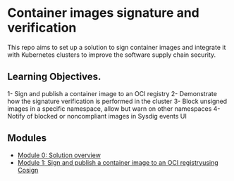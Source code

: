 # Container images signature and verification

This repo aims to set up a solution to sign container images and integrate it with Kubernetes clusters to improve the software supply chain security. 

## Learning Objectives.
1- Sign and publish a container image to an OCI registry
2- Demonstrate how the signature verification is performed in the cluster
3- Block unsigned images in a specific namespace, allow but warn on other namespaces
4- Notify of blocked or noncompliant images in Sysdig events UI


## Modules

- [Module 0: Solution overview ](modules/solution-overview.md)
- [Module 1: Sign and publish a container image to an OCI registryusing Cosign ](modules/Sign-images.md)
